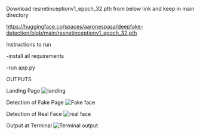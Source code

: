 Download resnetinceptionv1_epoch_32.pth from below link and keep in main directory

https://huggingface.co/spaces/aaronespasa/deepfake-detection/blob/main/resnetinceptionv1_epoch_32.pth

Instructions to run

-install all requirements

-run app.py

OUTPUTS

Landing Page
![landing](https://github.com/user-attachments/assets/1575de6d-c659-43bc-885a-ce52b6542985)

Detection of Fake Page 
![Fake face](https://github.com/user-attachments/assets/57366745-f62f-487f-9b12-507c89ceb2e6)

Detection of Real Face
![real face](https://github.com/user-attachments/assets/daff685f-fe4f-4696-9458-fcd954fa7caf)

Output at Terminal
![Terminal output](https://github.com/user-attachments/assets/e1907cbd-a980-42b9-80e9-406718e91de1)

